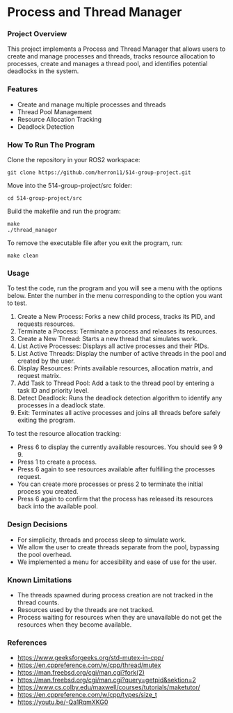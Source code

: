 # Process and Thread Manager

### Project Overview
This project implements a Process and Thread Manager that allows users to create and manage processes and threads, tracks resource allocation to processes, create and manages a thread pool, and identifies potential deadlocks in the system.

### Features
- Create and manage multiple processes and threads
- Thread Pool Management
- Resource Allocation Tracking
- Deadlock Detection


### How To Run The Program

Clone the repository in your ROS2 workspace:
```
git clone https://github.com/herron11/514-group-project.git
```
Move into the 514-group-project/src folder:
```
cd 514-group-project/src
```

Build the makefile and run the program:
```
make
./thread_manager
```
To remove the executable file after you exit the program, run:
```
make clean
```

### Usage

To test the code, run the program and you will see a menu with the options below. Enter the number in the menu corresponding to the option you want to test.

1. Create a New Process: Forks a new child process, tracks its PID, and requests resources.
2. Terminate a Process: Terminate a process and releases its resources.
3. Create a New Thread: Starts a new thread that simulates work.
4. List Active Processes: Displays all active processes and their PIDs.
5. List Active Threads: Display the number of active threads in the pool and created by the user.
6. Display Resources: Prints available resources, allocation matrix, and request matrix.
7. Add Task to Thread Pool: Add a task to the thread pool by entering a task ID and priority level.
8. Detect Deadlock: Runs the deadlock detection algorithm to identify any processes in a deadlock state.
9. Exit: Terminates all active processes and joins all threads before safely exiting the program.

To test the resource allocation tracking:
- Press 6 to display the currently available resources. You should see 9 9 9.
- Press 1 to create a process.
- Press 6 again to see resources available after fulfilling the processes request.
- You can create more processes or press 2 to terminate the initial process you created.
- Press 6 again to confirm that the process has released its resources back into the available pool.


### Design Decisions
- For simplicity, threads and process sleep to simulate work.
- We allow the user to create threads separate from the pool, bypassing the pool overhead.
- We implemented a menu for accesibility and ease of use for the user.

### Known Limitations
- The threads spawned during process creation are not tracked in the thread counts.
- Resources used by the threads are not tracked.
- Process waiting for resources when they are unavailable do not get the resources when they become available.

### References
- https://www.geeksforgeeks.org/std-mutex-in-cpp/
- https://en.cppreference.com/w/cpp/thread/mutex
- https://man.freebsd.org/cgi/man.cgi?fork(2)
- https://man.freebsd.org/cgi/man.cgi?query=getpid&sektion=2
- https://www.cs.colby.edu/maxwell/courses/tutorials/maketutor/
- https://en.cppreference.com/w/cpp/types/size_t
- https://youtu.be/-Qa1RqmXKG0
